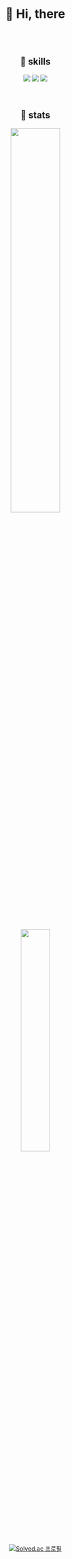 <div align="center">
<h1>👋 Hi, there</h1>
<br>
<br>

  
<h2>🔨 skills</h2>
  <img src="https://img.shields.io/badge/java-%23ED8B00.svg?style=for-the-badge&logo=openjdk&logoColor=white">
  <img src="https://img.shields.io/badge/spring-6DB33F?style=for-the-badge&logo=spring&logoColor=white">
  <img src="https://img.shields.io/badge/mysql-4479A1?style=for-the-badge&logo=mysql&logoColor=white">
<br>
<br>
<br>
<h2>📝 stats</h2>

<a href="https://github.com/anuraghazra/github-readme-stats">
  <img src="https://github-readme-stats.vercel.app/api?username=junggyun&include_all_commits=true&show_icons=true&theme=nord" width=48%;>
</a>
<br>
<a href="https://github.com/junggyun/github-stats">
  <img src="https://github-readme-stats.vercel.app/api/top-langs/?username=junggyun&layout=compact&theme=nord" width=36.5%;>
</a>

<br>

[![Solved.ac 프로필](http://mazassumnida.wtf/api/v2/generate_badge?boj=onlyplsson)](https://solved.ac/onlyplsson)
</div>
​






